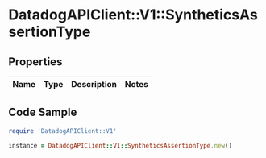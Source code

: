 # DatadogAPIClient::V1::SyntheticsAssertionType

## Properties

Name | Type | Description | Notes
------------ | ------------- | ------------- | -------------

## Code Sample

```ruby
require 'DatadogAPIClient::V1'

instance = DatadogAPIClient::V1::SyntheticsAssertionType.new()
```


